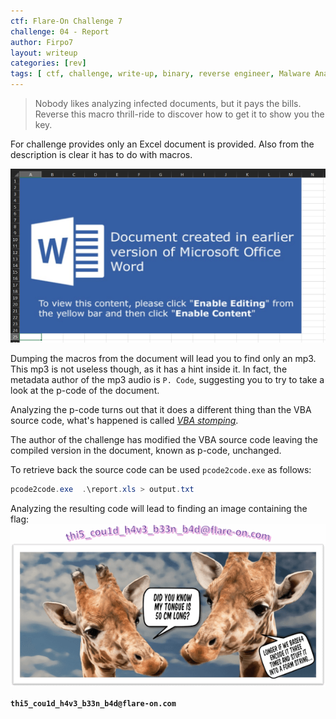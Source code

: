 ```yaml
---
ctf: Flare-On Challenge 7
challenge: 04 - Report
author: Firpo7
layout: writeup
categories: [rev]
tags: [ ctf, challenge, write-up, binary, reverse engineer, Malware Analysis]
---
```


> Nobody likes analyzing infected documents, but it pays the bills. Reverse this macro thrill-ride to discover how to get it to show you the key.


For challenge provides only an Excel document is provided. Also from the description is clear it has to do with macros.

![Infected Document](img/4_start.png)

Dumping the macros from the document will lead you to find only an mp3. This mp3 is not useless though, as it has a hint inside it. In fact, the metadata author of the mp3 audio is `P. Code`, suggesting you to try to take a look at the p-code of the document.

Analyzing the p-code turns out that it does a different thing than the VBA source code, what's happened is called <cite>[VBA stomping][1]</cite>.

The author of the challenge has modified the VBA source code leaving the compiled version in the document, known as p-code, unchanged.

To retrieve back the source code can be used `pcode2code.exe` as follows:
```powershell
pcode2code.exe  .\report.xls > output.txt
```

Analyzing the resulting code will lead to finding an image containing the flag:
![Result Image](img/4_solved.png)

**`thi5_cou1d_h4v3_b33n_b4d@flare-on.com`**


[1]: https://medium.com/walmartglobaltech/vba-stomping-advanced-maldoc-techniques-612c484ab278
